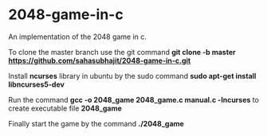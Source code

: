 # 2048-game-in-c

An implementation of the 2048 game in c. 

To clone the master branch use the git command **git clone -b master https://github.com/sahasubhajit/2048-game-in-c.git**

Install **ncurses** library in ubuntu by the sudo command **sudo apt-get install libncurses5-dev**

Run the command **gcc -o 2048_game 2048_game.c manual.c -lncurses** to create executable file **2048_game**

Finally start the game by the command **./2048_game**
